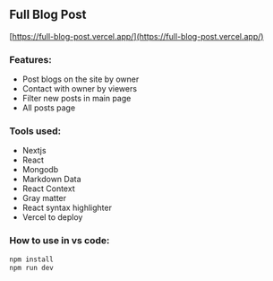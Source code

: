 ## Full Blog Post
[https://full-blog-post.vercel.app/](https://full-blog-post.vercel.app/)

### Features:
- Post blogs on the site by owner
- Contact with owner by viewers
- Filter new posts in main page
- All posts page

### Tools used:
- Nextjs
- React
- Mongodb
- Markdown Data
- React Context
- Gray matter
- React syntax highlighter
- Vercel to deploy

### How to use in vs code:
```bash
npm install
npm run dev
```
